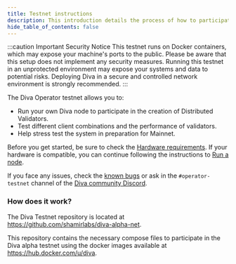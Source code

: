 ```yaml
---
title: Testnet instructions
description: This introduction details the process of how to participate in the Diva Alpha testnet
hide_table_of_contents: false
---
```


:::caution Important Security Notice
This testnet runs on Docker containers, which may expose your machine's ports to the public. Please be aware that this setup does not implement any security measures. Running this testnet in an unprotected environment may expose your systems and data to potential risks. Deploying Diva in a secure and controlled network environment is strongly recommended.
:::

The Diva Operator testnet allows you to:

- Run your own Diva node to participate in the creation of Distributed Validators.
- Test different client combinations and the performance of validators.
- Help stress test the system in preparation for Mainnet.

Before you get started, be sure to check the [Hardware requirements](hardware/intro). If your hardware is compatible, you can continue following the instructions to [Run a node](install/download).

If you face any issues, check the [known bugs](known-bugs) or ask in the `#operator-testnet` channel of the [Diva community Discord](https://discord.gg/diva).

### How does it work?

The Diva Testnet repository is located at https://github.com/shamirlabs/diva-alpha-net.

This repository contains the necessary compose files to participate in the Diva alpha testnet using the docker images available at https://hub.docker.com/u/diva.
